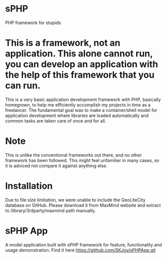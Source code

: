 # sPHP
PHP framework for stupids

# This is a framework, not an application. This alone cannot run, you can develop an application with the help of this framework that you can run.
This is a very basic application development framework with PHP, basically homegrown, to help me efficiently accomplish my projects in time as a freelancer. The fundamental goal was to make a container/shell model for application development where libraries are loaded automatically and common tasks are taken care of once and for all.

# Note
This is unlike the conventional frameworks out there, and no other framework has been followed. This might feel unfamilier in many cases, so it is adviced not compare it against anything else.

# Installation
Due to file size limitation, we were unable to include the GeoLiteCity database on GitHub. Please download it from MaxMind website and extract to /library/3rdparty/maxmind path manually.

# sPHP App
A model application built with sPHP framework for feature, functionality and usage demonstration. Find it here https://github.com/SKJoy/sPHPApp.git
